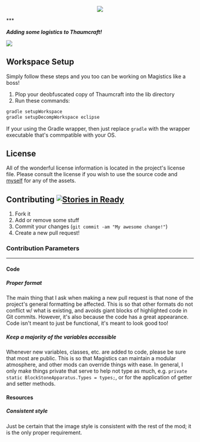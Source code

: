 <p align="center"><img src="http://i1064.photobucket.com/albums/u370/MegaT145/Magistics/logo.png"/></p>
***

**_Adding some logistics to Thaumcraft!_**

<a href="https://codeship.com/projects/52617" target="_blank"><img src="https://codeship.com/projects/49546e30-64a5-0132-1a9a-1a1c11ba4c94/status?branch=master"/></a>

## Workspace Setup
Simply follow these steps and you too can be working on Magistics like a boss!

1. Plop your deobfuscated copy of Thaumcraft into the lib directory
2. Run these commands:
``` bash
gradle setupWorkspace
gradle setupDecompWorkspace eclipse
```
If your using the Gradle wrapper, then just replace `gradle` with the wrapper executable that's commpatible with your OS.

## License
All of the wonderful license information is located in the project's license file. Please consult the license if you wish to use the source code and [myself](https://github.com/T145) for any of the assets.

## Contributing [![Stories in Ready](https://badge.waffle.io/t145/magistics.svg?label=ready&title=Ready)](http://waffle.io/t145/magistics) 
1. Fork it
2. Add or remove some stuff
3. Commit your changes (`git commit -am "My awesome change!"`)
4. Create a new pull request!

### Contribution Parameters
***

#### Code

##### Proper format
The main thing that I ask when making a new pull request is that none of the project's general formatting be affected. This is so that other formats do not conflict w/ what is existing, and avoids giant blocks of highlighted code in Git commits. However, it's also because the code has a great appearance. Code isn't meant to just be functional, it's meant to look good too!

##### Keep a majority of the variables accessible
Whenever new variables, classes, etc. are added to code, please be sure that most are public. This is so that Magistics can maintain a modular atmosphere, and other mods can override things with ease. In general, I only make things private that serve to help not type as much, e.g. `private static BlockStoneApparatus.Types = types;`, or for the application of getter and setter methods.

#### Resources

##### Consistent style
Just be certain that the image style is consistent with the rest of the mod; it is the only proper requirement.
